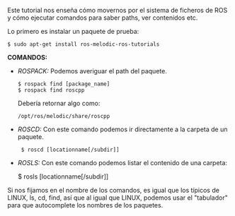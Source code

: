 Este tutorial nos enseña cómo movernos por el sistema de ficheros de ROS y cómo ejecutar comandos para saber paths, ver contenidos etc.

Lo primero es instalar un paquete de prueba:

    $ sudo apt-get install ros-melodic-ros-tutorials

**COMANDOS:**

  - *ROSPACK:*
    Podemos averiguar el path del paquete.
    
        $ rospack find [package_name]
        $ rospack find roscpp
        
     Debería retornar algo como:
    
        /opt/ros/melodic/share/roscpp
   - *ROSCD:*
     Con este comando podemos ir directamente a la carpeta de un paquete.
     
          $ roscd [locationname[/subdir]]
       
   - *ROSLS:*
   Con este comando podemos listar el contenido de una carpeta:
   
      $ rosls [locationname[/subdir]]

Si nos fijamos en el nombre de los comandos, es igual que los típicos de LINUX, ls, cd, find, así que al igual que LINUX, podemos usar el "tabulador" para que autocomplete los nombres de los paquetes.


      

